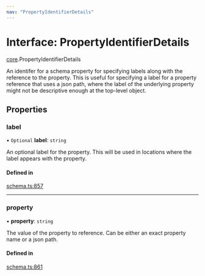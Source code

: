 ```yaml
---
nav: "PropertyIdentifierDetails"
---
```

# Interface: PropertyIdentifierDetails

[core](../modules/core.md).PropertyIdentifierDetails

An identifer for a schema property for specifying labels along with the reference to the property.
This is useful for specifying a label for a property reference that uses a json path, where the
label of the underlying property might not be descriptive enough at the top-level object.

## Properties

### label

• `Optional` **label**: `string`

An optional label for the property. This will be used in locations where the label appears with the property.

#### Defined in

[schema.ts:857](https://github.com/coda/packs-sdk/blob/main/schema.ts#L857)

___

### property

• **property**: `string`

The value of the property to reference. Can be either an exact property name or a json path.

#### Defined in

[schema.ts:861](https://github.com/coda/packs-sdk/blob/main/schema.ts#L861)
